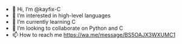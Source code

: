 - 👋 Hi, I’m @kayfix-C
- 👀 I’m interested in high-level languages
- 🌱 I’m currently learning C
- 💞️ I’m looking to collaborate on Python and C
- 📫 How to reach me https://wa.me/message/BS5OAJX3WXUMC1

<!---
kayfix-C/kayfix-C is a ✨ special ✨ repository because its `README.md` (this file) appears on your GitHub profile.
You can click the Preview link to take a look at your changes.
--->
